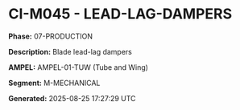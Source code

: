 # CI-M045 - LEAD-LAG-DAMPERS

**Phase:** 07-PRODUCTION

**Description:** Blade lead-lag dampers

**AMPEL:** AMPEL-01-TUW (Tube and Wing)

**Segment:** M-MECHANICAL

**Generated:** 2025-08-25 17:27:29 UTC
